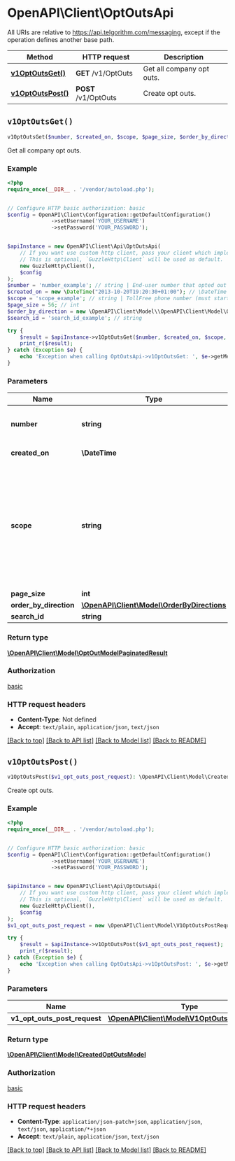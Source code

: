# OpenAPI\Client\OptOutsApi

All URIs are relative to https://api.telgorithm.com/messaging, except if the operation defines another base path.

| Method | HTTP request | Description |
| ------------- | ------------- | ------------- |
| [**v1OptOutsGet()**](OptOutsApi.md#v1OptOutsGet) | **GET** /v1/OptOuts | Get all company opt outs. |
| [**v1OptOutsPost()**](OptOutsApi.md#v1OptOutsPost) | **POST** /v1/OptOuts | Create opt outs. |


## `v1OptOutsGet()`

```php
v1OptOutsGet($number, $created_on, $scope, $page_size, $order_by_direction, $search_id): \OpenAPI\Client\Model\OptOutModelPaginatedResult
```

Get all company opt outs.

### Example

```php
<?php
require_once(__DIR__ . '/vendor/autoload.php');


// Configure HTTP basic authorization: basic
$config = OpenAPI\Client\Configuration::getDefaultConfiguration()
              ->setUsername('YOUR_USERNAME')
              ->setPassword('YOUR_PASSWORD');


$apiInstance = new OpenAPI\Client\Api\OptOutsApi(
    // If you want use custom http client, pass your client which implements `GuzzleHttp\ClientInterface`.
    // This is optional, `GuzzleHttp\Client` will be used as default.
    new GuzzleHttp\Client(),
    $config
);
$number = 'number_example'; // string | End-user number that opted out
$created_on = new \DateTime("2013-10-20T19:20:30+01:00"); // \DateTime | Created date
$scope = 'scope_example'; // string | TollFree phone number (must start with country code e.g. +1...) or TCR Campaign Sid  to which end-user is opted out
$page_size = 56; // int
$order_by_direction = new \OpenAPI\Client\Model\\OpenAPI\Client\Model\OrderByDirections(); // \OpenAPI\Client\Model\OrderByDirections
$search_id = 'search_id_example'; // string

try {
    $result = $apiInstance->v1OptOutsGet($number, $created_on, $scope, $page_size, $order_by_direction, $search_id);
    print_r($result);
} catch (Exception $e) {
    echo 'Exception when calling OptOutsApi->v1OptOutsGet: ', $e->getMessage(), PHP_EOL;
}
```

### Parameters

| Name | Type | Description  | Notes |
| ------------- | ------------- | ------------- | ------------- |
| **number** | **string**| End-user number that opted out | [optional] |
| **created_on** | **\DateTime**| Created date | [optional] |
| **scope** | **string**| TollFree phone number (must start with country code e.g. +1...) or TCR Campaign Sid  to which end-user is opted out | [optional] |
| **page_size** | **int**|  | [optional] |
| **order_by_direction** | [**\OpenAPI\Client\Model\OrderByDirections**](../Model/.md)|  | [optional] |
| **search_id** | **string**|  | [optional] |

### Return type

[**\OpenAPI\Client\Model\OptOutModelPaginatedResult**](../Model/OptOutModelPaginatedResult.md)

### Authorization

[basic](../../README.md#basic)

### HTTP request headers

- **Content-Type**: Not defined
- **Accept**: `text/plain`, `application/json`, `text/json`

[[Back to top]](#) [[Back to API list]](../../README.md#endpoints)
[[Back to Model list]](../../README.md#models)
[[Back to README]](../../README.md)

## `v1OptOutsPost()`

```php
v1OptOutsPost($v1_opt_outs_post_request): \OpenAPI\Client\Model\CreatedOptOutsModel
```

Create opt outs.

### Example

```php
<?php
require_once(__DIR__ . '/vendor/autoload.php');


// Configure HTTP basic authorization: basic
$config = OpenAPI\Client\Configuration::getDefaultConfiguration()
              ->setUsername('YOUR_USERNAME')
              ->setPassword('YOUR_PASSWORD');


$apiInstance = new OpenAPI\Client\Api\OptOutsApi(
    // If you want use custom http client, pass your client which implements `GuzzleHttp\ClientInterface`.
    // This is optional, `GuzzleHttp\Client` will be used as default.
    new GuzzleHttp\Client(),
    $config
);
$v1_opt_outs_post_request = new \OpenAPI\Client\Model\V1OptOutsPostRequest(); // \OpenAPI\Client\Model\V1OptOutsPostRequest

try {
    $result = $apiInstance->v1OptOutsPost($v1_opt_outs_post_request);
    print_r($result);
} catch (Exception $e) {
    echo 'Exception when calling OptOutsApi->v1OptOutsPost: ', $e->getMessage(), PHP_EOL;
}
```

### Parameters

| Name | Type | Description  | Notes |
| ------------- | ------------- | ------------- | ------------- |
| **v1_opt_outs_post_request** | [**\OpenAPI\Client\Model\V1OptOutsPostRequest**](../Model/V1OptOutsPostRequest.md)|  | [optional] |

### Return type

[**\OpenAPI\Client\Model\CreatedOptOutsModel**](../Model/CreatedOptOutsModel.md)

### Authorization

[basic](../../README.md#basic)

### HTTP request headers

- **Content-Type**: `application/json-patch+json`, `application/json`, `text/json`, `application/*+json`
- **Accept**: `text/plain`, `application/json`, `text/json`

[[Back to top]](#) [[Back to API list]](../../README.md#endpoints)
[[Back to Model list]](../../README.md#models)
[[Back to README]](../../README.md)
